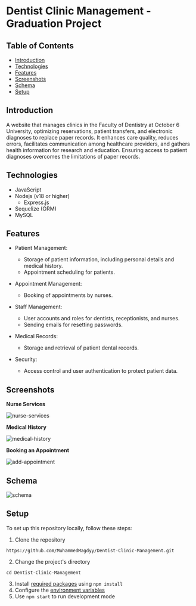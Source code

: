 # Dentist Clinic Management - Graduation Project

## Table of Contents

- [Introduction](#introduction)
- [Technologies](#technologies)
- [Features](#features)
- [Screenshots](#screenshots)
- [Schema](#schema)
- [Setup](#setup)

## Introduction
A website that manages clinics in the Faculty of Dentistry at October 6 University, optimizing reservations, patient transfers, and electronic diagnoses to replace paper records. It enhances care quality, reduces errors, facilitates communication among healthcare providers, and gathers health information for research and education. Ensuring access to patient diagnoses overcomes the limitations of paper records.

## Technologies
- JavaScript
- Nodejs (v18 or higher)
  - Express.js
- Sequelize (ORM)
- MySQL

## Features
- Patient Management:
  - Storage of patient information, including personal details and medical history.
  - Appointment scheduling for patients.
    
- Appointment Management:
  - Booking of appointments by nurses.

- Staff Management:
  - User accounts and roles for dentists, receptionists, and nurses.
  - Sending emails for resetting passwords.
 
- Medical Records:
  - Storage and retrieval of patient dental records.
 
- Security:
  - Access control and user authentication to protect patient data.

## Screenshots
**Nurse Services**

![nurse-services](https://github.com/MuhammedMagdyy/Dentist-Clinic-Management/assets/60513866/225eb641-2e0f-470b-a2f7-4ffe659fbe1a)

**Medical History**

![medical-history](https://github.com/MuhammedMagdyy/Dentist-Clinic-Management/assets/60513866/6f3a05a7-6222-485f-89f1-4793ed8806cc)

**Booking an Appointment**

![add-appointment](https://github.com/MuhammedMagdyy/Dentist-Clinic-Management/assets/60513866/31cde13a-1201-4853-8348-842077be0eaa)

## Schema
![schema](https://github.com/MuhammedMagdyy/Dentist-Clinic-Management/assets/60513866/549f7270-dbd8-44e5-b0d4-2053df5eac28)

## Setup
To set up this repository locally, follow these steps:

1. Clone the repository 
```
https://github.com/MuhammedMagdyy/Dentist-Clinic-Management.git
```
2. Change the project's directory
```
cd Dentist-Clinic-Management
```
3. Install [required packages](https://github.com/MuhammedMagdyy/Dentist-Clinic-Management/blob/main/package.json) using `npm install`
4. Configure the [environment variables](https://github.com/MuhammedMagdyy/Dentist-Clinic-Management/blob/main/.env.example)
5. Use `npm start` to run development mode
